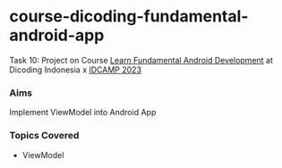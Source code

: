# course-dicoding-fundamental-android-app
Task 10: Project on Course [Learn Fundamental Android Development](https://www.dicoding.com/academies/14) at Dicoding Indonesia x [IDCAMP 2023](https://idcamp.ioh.co.id/)

### Aims
Implement ViewModel into Android App

### Topics Covered
- ViewModel
